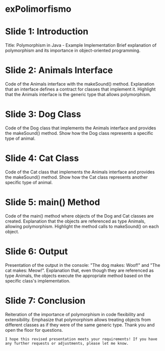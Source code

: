 # exPolimorfismo

# Slide 1: Introduction
  Title: Polymorphism in Java - Example Implementation
Brief explanation of polymorphism and its importance in object-oriented programming.

# Slide 2: Animals Interface
  Code of the Animals interface with the makeSound() method.
Explanation that an interface defines a contract for classes that implement it.
Highlight that the Animals interface is the generic type that allows polymorphism.

# Slide 3: Dog Class
  Code of the Dog class that implements the Animals interface and provides the makeSound() method.
Show how the Dog class represents a specific type of animal.

# Slide 4: Cat Class
  Code of the Cat class that implements the Animals interface and provides the makeSound() method.
Show how the Cat class represents another specific type of animal.

# Slide 5: main() Method
  Code of the main() method where objects of the Dog and Cat classes are created.
Explanation that the objects are referenced as type Animals, allowing polymorphism.
Highlight the method calls to makeSound() on each object.

# Slide 6: Output
  Presentation of the output in the console: "The dog makes: Woof!" and "The cat makes: Meow!".
Explanation that, even though they are referenced as type Animals, the objects execute the appropriate method based on the specific class's implementation.

# Slide 7: Conclusion
  Reiteration of the importance of polymorphism in code flexibility and extensibility.
Emphasize that polymorphism allows treating objects from different classes as if they were of the same generic type.
Thank you and open the floor for questions.

```
I hope this revised presentation meets your requirements! If you have any further requests or adjustments, please let me know.
```







